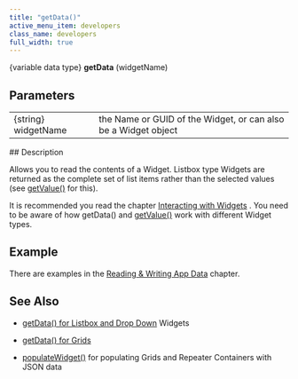 ```yaml
---
title: "getData()"
active_menu_item: developers
class_name: developers
full_width: true
---
```



{variable data type} **getData** (widgetName)

## Parameters

<table>
<tr>
<td width="136">
{string} widgetName

</td>
<td width="22">
</td>
<td width="722">
the Name or GUID of the Widget, or can also be a Widget object

</td>
</tr>
</table>
## Description

Allows you to read the contents of a Widget. Listbox type Widgets are returned as the complete set of list items rather than the selected values (see [getValue()](refsetvalue) for this).

It is recommended you read the chapter [Interacting with Widgets](../../client-scripting-overview/scripting-with-javascript/widget-reading-writing/) . You need to be aware of how getData() and [getValue()](refgetvalue) work with different Widget types.

## Example

There are examples in the [Reading & Writing App Data](../../client-scripting-overview/scripting-with-javascript/widget-reading-writing/) chapter.

## See Also

 - [getData() for Listbox and Drop Down](../../client-scripting-overview/scripting-with-javascript/widget-reading-writing/widget-content-reading-and-writing/lists-dropdowns) Widgets

 - [getData() for Grids](../../client-scripting-overview/scripting-with-javascript/widget-reading-writing/widget-content-reading-and-writing/widgetcontentgrids-repeater-containers)

 - [populateWidget()](populatewidget/) for populating Grids and Repeater Containers with JSON data


